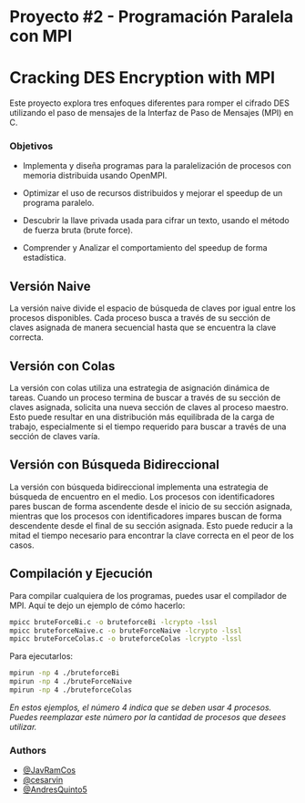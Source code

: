 # Proyecto #2 - Programación Paralela con MPI

# Cracking DES Encryption with MPI

Este proyecto explora tres enfoques diferentes para romper el cifrado DES utilizando el paso de mensajes de la Interfaz de Paso de Mensajes (MPI) en C.

### Objetivos
- Implementa y diseña programas para la paralelización de procesos con memoria distribuida usando OpenMPI.

- Optimizar el uso de recursos distribuidos y mejorar el speedup de un programa paralelo.

- Descubrir la llave privada usada para cifrar un texto, usando el método de fuerza bruta (brute force).

- Comprender y Analizar el comportamiento del speedup de forma estadística.
## Versión Naive

La versión naive divide el espacio de búsqueda de claves por igual entre los procesos disponibles. Cada proceso busca a través de su sección de claves asignada de manera secuencial hasta que se encuentra la clave correcta.

## Versión con Colas

La versión con colas utiliza una estrategia de asignación dinámica de tareas. Cuando un proceso termina de buscar a través de su sección de claves asignada, solicita una nueva sección de claves al proceso maestro. Esto puede resultar en una distribución más equilibrada de la carga de trabajo, especialmente si el tiempo requerido para buscar a través de una sección de claves varía.

## Versión con Búsqueda Bidireccional

La versión con búsqueda bidireccional implementa una estrategia de búsqueda de encuentro en el medio. Los procesos con identificadores pares buscan de forma ascendente desde el inicio de su sección asignada, mientras que los procesos con identificadores impares buscan de forma descendente desde el final de su sección asignada. Esto puede reducir a la mitad el tiempo necesario para encontrar la clave correcta en el peor de los casos.

## Compilación y Ejecución

Para compilar cualquiera de los programas, puedes usar el compilador de MPI. Aquí te dejo un ejemplo de cómo hacerlo:

```bash
mpicc bruteForceBi.c -o bruteforceBi -lcrypto -lssl
mpicc bruteforceNaive.c -o bruteForceNaive -lcrypto -lssl
mpicc bruteForceColas.c -o bruteforceColas -lcrypto -lssl
```

Para ejecutarlos:

```bash
mpirun -np 4 ./bruteforceBi
mpirun -np 4 ./bruteForceNaive
mpirun -np 4 ./bruteforceColas
```
_En estos ejemplos, el número 4 indica que se deben usar 4 procesos. Puedes reemplazar este número por la cantidad de procesos que desees utilizar._

### Authors

- [@JavRamCos](https://github.com/JavRamCos)
- [@cesarvin](https://github.com/cesarvin)
- [@AndresQuinto5](https://github.com/AndresQuinto5)